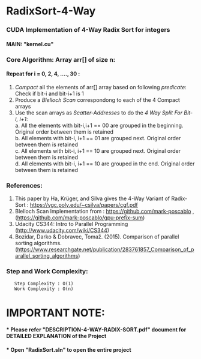 # RadixSort-4-Way

### CUDA Implementation of 4-Way Radix Sort for integers
#### MAIN: "kernel.cu"

### Core Algorithm: Array arr[] of size n:
#### Repeat for i = 0, 2, 4, ...., 30 :
  1. *Compact* all the elements of arr[] array based on following *predicate*: Check if bit-i and bit-i+1 is 1
  2. Produce a *Blelloch Scan* correspondong to each of the 4 Compact arrays
  3. Use the scan arrays as *Scatter-Addresses* to do the *4 Way Split For Bit-i, i+1*:   
        a. All the elements with bit-i,i+1 == 00 are grouped in the beginning. Original order between them is retained  
        b. All elements with bit-i, i+1 == 01 are grouped next. Original order between them is retained   
        c. All elements with bit-i, i+1 == 10 are grouped next. Original order between them is retained   
        d. All elements with bit-i, i+1 == 10 are grouped in the end. Original order between them is retained   
        
        
        
### References: 
  1. This paper by Ha, Krüger, and Silva gives the 4-Way Variant of Radix-Sort : https://vgc.poly.edu/~csilva/papers/cgf.pdf
  2. Blelloch Scan Implementation from : https://github.com/mark-poscablo  , (https://github.com/mark-poscablo/gpu-prefix-sum) 
  3. Udacity CS344: Intro to Parallel Programming (http://www.udacity.com/wiki/CS344)
  4. Bozidar, Darko & Dobravec, Tomaž. (2015). Comparison of parallel sorting algorithms. (https://www.researchgate.net/publication/283761857_Comparison_of_parallel_sorting_algorithms)
        

### Step and Work Complexity:
       Step Complexity : O(1)
       Work Complexity : O(n)



# IMPORTANT NOTE:
  #### * Please refer "DESCRIPTION-4-WAY-RADIX-SORT.pdf" document for DETAILED EXPLANATION of the Project
  #### * Open "RadixSort.sln" to open the entire project
